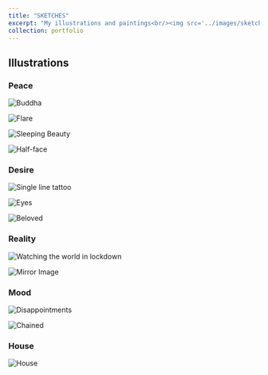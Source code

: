 ```yaml
---
title: "SKETCHES"
excerpt: "My illustrations and paintings<br/><img src='../images/sketches/buddha_2022_cover_image.JPG'>"
collection: portfolio
---
```


<!-- This is an item in your portfolio. It can be have images or nice text. If you name the file .md, it will be parsed as markdown. If you name the file .html, it will be parsed as HTML.  -->
## Illustrations
<!-- <div style="background-color: #87CEEB"><b> Illustrations</b></div>
<br> -->
<!-- add stories to your sketches  -->

### Peace

![Buddha](/images/sketches/buddha_2022.JPG)

![Flare](/images/sketches/candle.jpg)

![Sleeping Beauty](/images/sketches/sleeping_beauty.jpeg)

![Half-face](/images/sketches/buddha_half_face.JPG)

### Desire

![Single line tattoo](/images/sketches/single_line_tattoo.PNG)

![Eyes](/images/sketches/eyes.PNG)

![Beloved](/images/sketches/radha_krishn.JPG)

### Reality

![Watching the world in lockdown](/images/sketches/seeing_through_the_glasses_lockdown.jpeg)

![Mirror Image](/images/sketches/mirror_image.JPG)

### Mood

![Disappointments](/images/sketches/disappointments.JPG)

![Chained](/images/sketches/chained.JPG)

### House

![House](/images/sketches/soft_house.jpeg)

